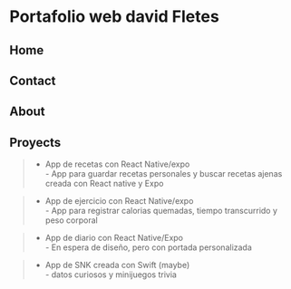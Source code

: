 # Portafolio web david Fletes

## Home

## Contact

## About

## Proyects

> * App de recetas con React Native/expo 
<br/>- App para guardar recetas personales y buscar recetas ajenas creada con React native y Expo

> * App de ejercicio con React Native/expo
<br/> - App para registrar calorias quemadas, tiempo transcurrido y peso corporal 

> * App de diario con React Native/Expo
<br/> - En espera de diseño, pero con portada personalizada

> * App de SNK creada con Swift (maybe)
<br/>- datos curiosos y minijuegos trivia